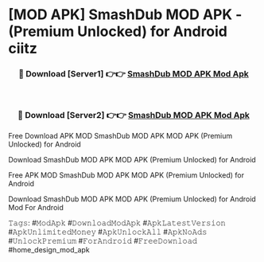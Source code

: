 # [MOD APK] SmashDub MOD APK - (Premium Unlocked) for Android ciitz



<div align="center">
<h3>🔴 Download [Server1] 👉👉 <a href="https://momento.my/?title=SmashDub_MOD_APK">SmashDub MOD APK Mod Apk</a></h3><br>

<h3>🔴 Download [Server2] 👉👉 <a href="https://momento.my/?title=SmashDub_MOD_APK">SmashDub MOD APK Mod Apk</a></h3>
</div>



Free Download APK MOD SmashDub MOD APK MOD APK (Premium Unlocked) for Android

Download SmashDub MOD APK MOD APK (Premium Unlocked) for Android

Free APK MOD SmashDub MOD APK MOD APK (Premium Unlocked) for Android

Download SmashDub MOD APK MOD APK (Premium Unlocked) for Android Mod For Android

𝚃𝚊𝚐𝚜: #𝙼𝚘𝚍𝙰𝚙𝚔 #𝙳𝚘𝚠𝚗𝚕𝚘𝚊𝚍𝙼𝚘𝚍𝙰𝚙𝚔 #𝙰𝚙𝚔𝙻𝚊𝚝𝚎𝚜𝚝𝚅𝚎𝚛𝚜𝚒𝚘𝚗 #𝙰𝚙𝚔𝚄𝚗𝚕𝚒𝚖𝚒𝚝𝚎𝚍𝙼𝚘𝚗𝚎𝚢 #𝙰𝚙𝚔𝚄𝚗𝚕𝚘𝚌𝚔𝙰𝚕𝚕 #𝙰𝚙𝚔𝙽𝚘𝙰𝚍𝚜 #𝚄𝚗𝚕𝚘𝚌𝚔𝙿𝚛𝚎𝚖𝚒𝚞𝚖 #𝙵𝚘𝚛𝙰𝚗𝚍𝚛𝚘𝚒𝚍 #𝙵𝚛𝚎𝚎𝙳𝚘𝚠𝚗𝚕𝚘𝚊𝚍 #home_design_mod_apk
